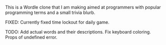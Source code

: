 This is a Wordle clone that I am making aimed at programmers with popular programming terms and a small trivia blurb.

FIXED:
    Currently fixed time lockout for daily game.

TODO: 
    Add actual words and their descriptions.
    Fix keyboard coloring. Props of undefined error.